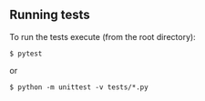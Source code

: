 ## Running tests

To run the tests execute (from the root directory):
```
$ pytest
```
or
```
$ python -m unittest -v tests/*.py
```
